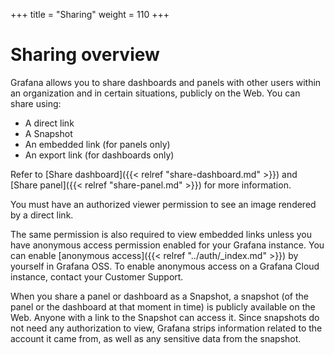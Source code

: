 +++
title = "Sharing"
weight = 110
+++

# Sharing overview

Grafana allows you to share dashboards and panels with other users within an organization and in certain situations, publicly on the Web. You can share using:
- A direct link
- A Snapshot
- An embedded link (for panels only)
- An export link (for dashboards only)

Refer to [Share dashboard]({{< relref "share-dashboard.md" >}}) and [Share panel]({{< relref "share-panel.md" >}}) for more information.

You must have an authorized viewer permission to see an image rendered by a direct link.

The same permission is also required to view embedded links unless you have anonymous access permission enabled for your Grafana instance. You can enable [anonymous access]({{< relref "../auth/_index.md" >}}) by yourself in Grafana OSS. To enable anonymous access on a Grafana Cloud instance, contact your Customer Support.

When you share a panel or dashboard as a Snapshot, a snapshot (of the panel or the dashboard at that moment in time) is publicly available on the Web. Anyone with a link to the Snapshot can access it. Since snapshots do not need any authorization to view, Grafana strips information related to the account it came from, as well as any sensitive data from the snapshot.